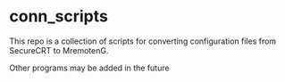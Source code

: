 # conn_scripts

This repo is a collection of scripts for converting configuration files from SecureCRT to MremotenG. 

Other programs may be added in the future
